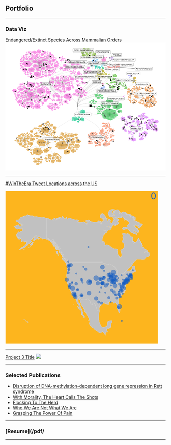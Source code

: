 ## Portfolio

---

### Data Viz 

[Endangered/Extinct Species Across Mammalian Orders](/sample_page)
<img src="images/redlist_hierarchy_plot.png?raw=true"/>

---
[#WinTheEra Tweet Locations across the US](/pdf/sample_presentation.pdf)

<img src="images/wintheeratweetsbyhour.gif?raw=true"/>

---
[Project 3 Title](http://example.com/)
<img src="images/dummy_thumbnail.jpg?raw=true"/>

---

### Selected Publications

- [Disruption of DNA-methylation-dependent long gene repression in Rett syndrome](https://www.nature.com/articles/nature14319)
- [With Morality, The Heart Calls The Shots](https://thehoya.com/gilbert-with-morality-the-heart-calls-the-shots/)
- [Flocking To The Herd](https://thehoya.com/gilbert-flocking-to-the-herd/)
- [Who We Are Not What We Are](https://thehoya.com/gilbert-who-we-are-not-what-we-are/)
- [Grasping The Power Of Pain](https://thehoya.com/gilbert-grasping-the-power-of-pain/)

---

### [Resume](/pdf/



---
<p style="font-size:11px">
<!-- Remove above link if you don't want to attibute -->
